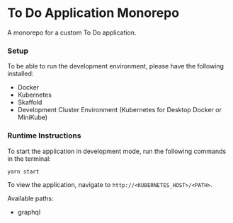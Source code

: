 # To Do Application Monorepo

A monorepo for a custom To Do application.

### Setup
To be able to run the development environment, please have the following installed:
* Docker
* Kubernetes
* Skaffold
* Development Cluster Environment (Kubernetes for Desktop Docker or MiniKube)

### Runtime Instructions
To start the application in development mode, run the following commands in the terminal:
```bash
yarn start
```
To view the application, navigate to `http://<KUBERNETES_HOST>/<PATH>`.

Available paths:
* graphql